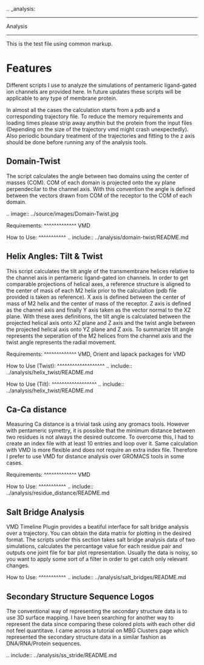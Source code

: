 .. _analysis:
********
Analysis
********

This is the test file using common markup.

Features
========

Different scripts I use to analyze the simulations of pentameric ligand-gated ion channels are provided here. In future updates these scripts will be applicable to any type of membrane protein.

In almost all the cases the calculation starts from a pdb and a corresponding trajectory file. To reduce the memory requirements and loading times please strip away anythin but the protein from the input files (Depending on the size of the trajectory vmd might crash unexpectedly). Also periodic boundary treatment of the trajectories and fitting to the z axis should be done before running any of the analysis tools. 

Domain-Twist
------------
The script calculates the angle between two domains using the center of masses (COM). COM of each domain is projected onto the xy plane perpendecilar to the channel axis. With this convention the angle is defined between the vectors drawn from COM of the receptor to the COM of each domain.

.. image:: ../source/images/Domain-Twist.jpg
 
Requirements:
^^^^^^^^^^^^^
VMD

How to Use:
^^^^^^^^^^^
.. include:: ../analysis/domain-twist/README.md

Helix Angles: Tilt & Twist
-----------
This script calculates the tilt angle of the transmembrane helices relative to the channel axis in pentameric ligand-gated ion channels. In order to get comparable projections of helical axes, a reference structure is aligned to the center of mass of each M2 helix prior to the calculation (pdb file provided is taken as reference). X axis is defined between the center of mass of M2 helix and the center of mass of the receptor. Z axis is defined as the channel axis and finally Y axis taken as the vector normal to the XZ plane. With these axes definitions, the tilt angle is calculated between the projected helical axis onto XZ plane and Z axis and the twist angle between the projected helical axis onto YZ plane and Z axis. To summarize tilt angle represents the seperation of the M2 helices from the channel axis and the twist angle represents the radial movement.

Requirements:
^^^^^^^^^^^^^
VMD, Orient and lapack packages for VMD

How to Use (Twist):
^^^^^^^^^^^^^^^^^^^
.. include:: ../analysis/helix_twist/README.md

How to Use (Tilt):
^^^^^^^^^^^^^^^^^^
.. include:: ../analysis/helix_twist/README.md

Ca-Ca distance
--------------
Measuring Ca distance is a trivial task using any gromacs tools. However with pentameric symettry, it is possible that the minimum distance between two residues is not always the desired outcome. To overcome this, I had to create an index file with at least 10 entries and loop over it. Same calculation with VMD is more flexible and does not require an extra index file. Therefore I prefer to use VMD for distance analysis over GROMACS tools in some cases. 

Requirements:
^^^^^^^^^^^^^
VMD

How to Use:
^^^^^^^^^^^
.. include:: ../analysis/residue_distance/README.md

Salt Bridge Analysis
--------------------
VMD Timeline Plugin provides a beatiful interface for salt bridge analysis over a trajectory. You can obtain the data matrix for plotting in the desired format. The scripts under this section takes salt bridge analysis data of two simulations, calculates the percantage value for each residue pair and outputs one joint file for bar plot representation. Usually the data is noisy, so you want to apply some sort of a filter in order to get catch only relevant changes. 

How to Use:
^^^^^^^^^^^
.. include:: ../analysis/salt_bridges/README.md

Secondary Structure Sequence Logos
----------------------------------
The conventional way of representing the secondary structure data is to use 3D surface mapping. I have been searching for another way to represent the data since comparing these colored plots with each other did not feel quantitave. I came across a tutorial on MBG Clusters page which represented the secondary structure data in a similar fashion as DNA/RNA/Protein sequences. 


.. include:: ../analysis/ss_stride/README.md